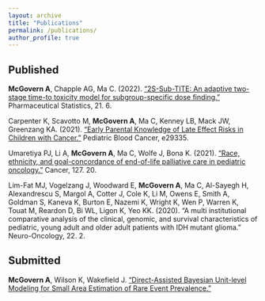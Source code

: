 ```yaml
---
layout: archive
title: "Publications"
permalink: /publications/
author_profile: true
---
```


## Published

**McGovern A**, Chapple AG, Ma C. (2022). [“2S-Sub-TITE: An adaptive two-stage time-to
toxicity model for subgroup-specific dose finding.”](files/Pharm_Stat_Paper.pdf) Pharmaceutical Statistics, 21. 6.

Carpenter K, Scavotto M, **McGovern A**, Ma C, Kenney LB, Mack JW, Greenzang KA. (2021).
[“Early Parental Knowledge of Late Effect Risks in Children with Cancer.”](https://onlinelibrary.wiley.com/doi/abs/10.1002/pbc.29473) Pediatric
Blood Cancer, e29335. 

Umaretiya PJ, Li A, **McGovern A**, Ma C, Wolfe J, Bona K. (2021). [“Race, ethnicity, and
goal-concordance of end-of-life palliative care in pediatric oncology.”](https://acsjournals.onlinelibrary.wiley.com/doi/10.1002/cncr.33768) Cancer, 127.
20. 

Lim-Fat MJ, Vogelzang J, Woodward E, **McGovern A**, Ma C, Al-Sayegh H, Alexandrescu S,
Margol A, Cotter J, Cole K, Li M, Owens E, Smith A, Goldman S, Kaneva K, Burton
E, Nazemi K, Wright K, Wen P, Warren K, Touat M, Reardon D, Bi WL, Ligon K,
Yeo KK. (2020). “A multi institutional comparative analysis of the clinical, genomic,
and survival characteristics of pediatric, young adult and older adult patients with IDH
mutant glioma.” Neuro-Oncology, 22. 2.


## Submitted

**McGovern A**, Wilson K, Wakefield J. [“Direct-Assisted Bayesian Unit-level Modeling for Small Area
Estimation of Rare Event Prevalence.”](https://arxiv.org/abs/2408.16129) 
